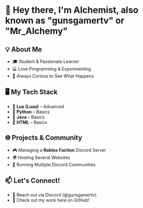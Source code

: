 # 👋 Hey there, I'm Alchemist, also known as "gunsgamertv" or "Mr_Alchemy" 

## 💡 About Me  
- 🎓 Student & Passionate Learner  
- 💻 Love Programming & Experimenting  
- 🚀 Always Curious to See What Happens  

## 🖥️ My Tech Stack  
- 🔹 **Lua (Luau)** – Advanced  
- 🔹 **Python** – Basics  
- 🔹 **Java** – Basics
- 🔹 **HTML** – Basics 

## 🌐 Projects & Community  
- 🎮 Managing a **Roblox Faction** Discord Server  
- 🌍 Hosting Several Websites  
- 🤝 Running Multiple Discord Communities  

## 📫 Let's Connect!  
- 💬 Reach out via Discord (@gunsgamertv) 
- 🔗 Check out my work here on GitHub!  
